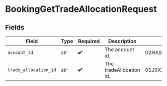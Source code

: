 # BookingGetTradeAllocationRequest


## Fields

| Field                      | Type                       | Required                   | Description                | Example                    |
| -------------------------- | -------------------------- | -------------------------- | -------------------------- | -------------------------- |
| `account_id`               | *str*                      | :heavy_check_mark:         | The account id.            | 02HASWB2DTMRT3DAM45P56J2T2 |
| `trade_allocation_id`      | *str*                      | :heavy_check_mark:         | The tradeAllocation id.    | 01J0XX2KDN3M9QKFKRE2HYSCQM |